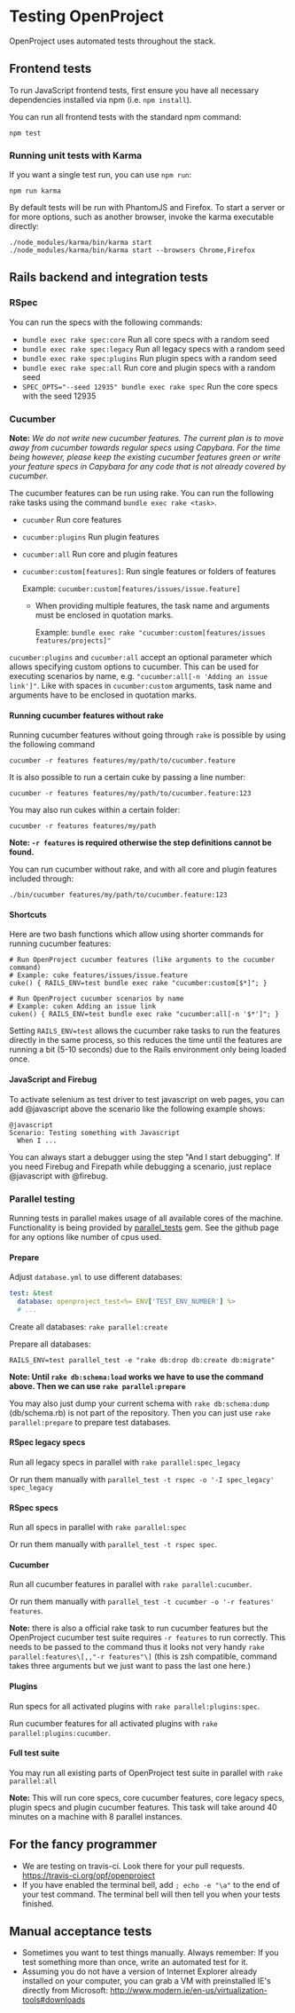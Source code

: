 <!---- copyright
OpenProject is a project management system.
Copyright (C) 2012-2015 the OpenProject Foundation (OPF)

This program is free software; you can redistribute it and/or
modify it under the terms of the GNU General Public License version 3.

OpenProject is a fork of ChiliProject, which is a fork of Redmine. The copyright follows:
Copyright (C) 2006-2013 Jean-Philippe Lang
Copyright (C) 2010-2013 the ChiliProject Team

This program is free software; you can redistribute it and/or
modify it under the terms of the GNU General Public License
as published by the Free Software Foundation; either version 2
of the License, or (at your option) any later version.

This program is distributed in the hope that it will be useful,
but WITHOUT ANY WARRANTY; without even the implied warranty of
MERCHANTABILITY or FITNESS FOR A PARTICULAR PURPOSE.  See the
GNU General Public License for more details.

You should have received a copy of the GNU General Public License
along with this program; if not, write to the Free Software
Foundation, Inc., 51 Franklin Street, Fifth Floor, Boston, MA  02110-1301, USA.

See doc/COPYRIGHT.rdoc for more details.

++-->

# Testing OpenProject

OpenProject uses automated tests throughout the stack.

## Frontend tests

To run JavaScript frontend tests, first ensure you have all necessary
dependencies installed via npm (i.e. `npm install`).

You can run all frontend tests with the standard npm command:

    npm test

### Running unit tests with Karma

If you want a single test run, you can use `npm run`:

    npm run karma

By default tests will be run with PhantomJS and Firefox. To start a server or
for more options, such as another browser, invoke the karma executable directly:

    ./node_modules/karma/bin/karma start
    ./node_modules/karma/bin/karma start --browsers Chrome,Firefox

## Rails backend and integration tests

### RSpec

You can run the specs with the following commands:

* `bundle exec rake spec:core` Run all core specs with a random seed
* `bundle exec rake spec:legacy` Run all legacy specs with a random seed
* `bundle exec rake spec:plugins` Run plugin specs with a random seed
* `bundle exec rake spec:all` Run core and plugin specs with a random seed
* `SPEC_OPTS="--seed 12935" bundle exec rake spec` Run the core specs with the seed 12935

### Cucumber

**Note:** *We do not write new cucumber features. The current plan is to move away from
cucumber towards regular specs using Capybara. For the time being however, please keep the existing
cucumber features green or write your feature specs in Capybara for any  code that is not already
covered by cucumber.*

The cucumber features can be run using rake. You can run the following
rake tasks using the command `bundle exec rake <task>`.

* `cucumber` Run core features
* `cucumber:plugins` Run plugin features
* `cucumber:all` Run core and plugin features
* `cucumber:custom[features]`: Run single features or folders of features

    Example: `cucumber:custom[features/issues/issue.feature]`
    * When providing multiple features, the task name and arguments must
      be enclosed in quotation marks.

      Example: `bundle exec rake "cucumber:custom[features/issues features/projects]"`

`cucumber:plugins` and `cucumber:all` accept an optional parameter which
allows specifying custom options to cucumber. This can be used for
executing scenarios by name, e.g. `"cucumber:all[-n 'Adding an issue link']"`.
Like with spaces in `cucumber:custom` arguments, task name and arguments
have to be enclosed in quotation marks.

#### Running cucumber features without rake

Running cucumber features without going through `rake` is possible by using
the following command

`cucumber -r features features/my/path/to/cucumber.feature`

It is also possible to run a certain cuke by passing a line number:

`cucumber -r features features/my/path/to/cucumber.feature:123`

You may also run cukes within a certain folder:

`cucumber -r features features/my/path`

**Note: `-r features` is required otherwise the step definitions cannot be found.**

You can run cucumber without rake, and with all core and plugin features included
through:

```
./bin/cucumber features/my/path/to/cucumber.feature:123
```


#### Shortcuts

Here are two bash functions which allow using shorter commands for running
cucumber features:

    # Run OpenProject cucumber features (like arguments to the cucumber command)
    # Example: cuke features/issues/issue.feature
    cuke() { RAILS_ENV=test bundle exec rake "cucumber:custom[$*]"; }

    # Run OpenProject cucumber scenarios by name
    # Example: cuken Adding an issue link
    cuken() { RAILS_ENV=test bundle exec rake "cucumber:all[-n '$*']"; }

Setting `RAILS_ENV=test` allows the cucumber rake tasks to run the features
directly in the same process, so this reduces the time until the features are
running a bit (5-10 seconds) due to the Rails environment only being loaded
once.

#### JavaScript and Firebug

To activate selenium as test driver to test javascript on web pages, you can add
@javascript above the scenario like the following example shows:

    @javascript
    Scenario: Testing something with Javascript
      When I ...

You can always start a debugger using the step "And I start debugging".
If you need Firebug and Firepath while debugging a scenario, just replace
@javascript with @firebug.

### Parallel testing

Running tests in parallel makes usage of all available cores of the machine.
Functionality is being provided by [parallel_tests](https://github.com/grosser/parallel_tests) gem.
See the github page for any options like number of cpus used.

#### Prepare

Adjust `database.yml` to use different databases:

```yml
test: &test
  database: openproject_test<%= ENV['TEST_ENV_NUMBER'] %>
  # ...
```

Create all databases: `rake parallel:create`

Prepare all databases:

`RAILS_ENV=test parallel_test -e "rake db:drop db:create db:migrate"`

**Note: Until `rake db:schema:load` works we have to use the command above. Then we
can use `rake parallel:prepare`**

You may also just dump your current schema with `rake db:schema:dump` (db/schema.rb)
is not part of the repository. Then you can just use `rake parallel:prepare` to prepare
test databases.

#### RSpec legacy specs

Run all legacy specs in parallel with `rake parallel:spec_legacy`

Or run them manually with `parallel_test -t rspec -o '-I spec_legacy' spec_legacy`

#### RSpec specs

Run all specs in parallel with `rake parallel:spec`

Or run them manually with `parallel_test -t rspec spec`.

#### Cucumber

Run all cucumber features in parallel with `rake parallel:cucumber`.

Or run them manually with `parallel_test -t cucumber -o '-r features' features`.

**Note:** there is also a official rake task to run cucumber features but the OpenProject cucumber
test suite requires `-r features` to run correctly. This needs to be passed to the command
thus it looks not very handy `rake parallel:features\[,,"-r features"\]`
(this is zsh compatible, command takes three arguments but we just want to pass the last one here.)

#### Plugins

Run specs for all activated plugins with `rake parallel:plugins:spec`.

Run cucumber features for all activated plugins with `rake parallel:plugins:cucumber`.

#### Full test suite

You may run all existing parts of OpenProject test suite in parallel with
`rake parallel:all`

**Note:** This will run core specs, core cucumber features, core legacy specs,
plugin specs and plugin cucumber features. This task will take around 40 minutes
on a machine with 8 parallel instances.

## For the fancy programmer

* We are testing on travis-ci. Look there for your pull requests.<br />
  https://travis-ci.org/opf/openproject
* If you have enabled the terminal bell, add `; echo -e "\a"` to the end of your test command. The terminal bell will then tell you when your tests finished.


## Manual acceptance tests

* Sometimes you want to test things manually. Always remember: If you test something more than once, write an automated test for it.
* Assuming you do not have a version of Internet Explorer already installed on your computer, you can grab a VM with preinstalled IE's directly from Microsoft: http://www.modern.ie/en-us/virtualization-tools#downloads

[gulp]:http://gulpjs.com/
[express]:http://expressjs.com/
